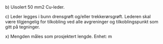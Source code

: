 b) Uisolert 50 mm2 Cu-leder.

c) Leder legges i bunn drensgrøft og/eller trekkerørsgrøft. Lederen skal være tilgjengelig for tilkobling ved alle avgreninger og tilkoblingspunkt som gitt på tegninger.

x) Mengden måles som prosjektert lengde. Enhet: m

